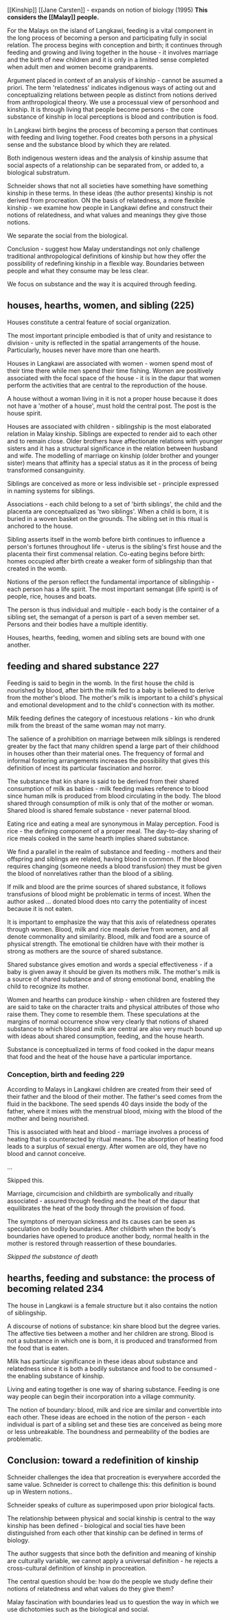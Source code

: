 [[Kinship]]
[[Jane Carsten]] - expands on notion of biology (1995)
**This considers the [[Malay]] people.**

For the Malays on the island of Langkawi, feeding is a vital component in the long process of becoming a person and participating fully in social relation. The process begins with conception and birth; it continues through feeding and growing and living together in the house - it involves marriage and the birth of new children and it is only in a limited sense completed when adult men and women become grandparents.

Argument placed in context of an analysis of kinship - cannot be assumed a priori. The term 'relatedness' indicates indigenous ways of acting out and conceptualizing relations between people as distinct from notions derived from anthropological theory. We use a processual view of personhood and kinship. It is through living that people become persons - the core substance of kinship in local perceptions is blood and contribution is food.

In Langkawi birth begins the process of becoming a person that continues with feeding and living together. Food creates both persons in a physical sense and the substance blood by which they are related.

Both indigenous western ideas and the analysis of kinship assume that social aspects of a relationship can be separated from, or added to, a biological substratum.

Schneider shows that not all societies have something have something kinship in these terms. In these ideas (the author presents) kinship is not derived from procreation. ON the basis of relatedness, a more flexible kinship - we examine how people in Langkawi define and construct their notions of relatedness, and what values and meanings they give those notions.

We separate the social from the biological.

Conclusion - suggest how Malay understandings not only challenge traditional anthropological definitions of kinship but how they offer the possibility of redefining kinship in a flexible way. Boundaries between people and what they consume may be less clear.

We focus on substance and the way it is acquired through feeding.

## houses, hearths, women, and sibling (225)

Houses constitute a central feature of social organization.

The most important principle embodied is that of unity and resistance to division - unity is reflected in the spatial arrangements of the house. Particularly, houses never have more than one hearth.

Houses in Langkawi are associated with women - women spend most of their time there while men spend their time fishing. Women are positively associated with the focal space of the house - it is in the dapur that women perform the activities that are central to the reproduction of the house. 

A house without a woman living in it is not a proper house because it does not have a 'mother of a house', must hold the central post. The post is the house spirit.

Houses are associated with children - siblingship is the most elaborated relation in Malay kinship. Siblings are expected to render aid to each other and to remain close. Older brothers have affectionate relations with younger sisters and it has a structural significance in the relation between husband and wife. The modelling of marriage on kinship (older brother and younger sister) means that affinity has a special status as it in the process of being transformed consanguinity.

Siblings are conceived as more or less indivisible set - principle expressed in naming systems for siblings.

Associations - each child belong to a set of 'birth siblings', the child and the placenta are conceptualized as 'two siblings'. When a child is born, it is buried in a woven basket on the grounds. The sibling set in this ritual is anchored to the house.

Sibling asserts itself in the womb before birth continues to influence a person's fortunes throughout life - uterus is the sibling's first house and the placenta their first commensal relation. Co-eating begins before birth: homes occupied after birth create a weaker form of siblingship than that created in the womb.

Notions of the person reflect the fundamental importance of siblingship - each person has a life spirit. The most important semangat (life spirit) is of people, rice, houses and boats.

The person is thus individual and multiple - each body is the container of a sibling set, the semangat of a person is part of a seven member set. Persons and their bodies have a multiple identitiy.

Houses, hearths, feeding, women and sibling sets are bound with one another.

## feeding and shared substance 227

Feeding is said to begin in the womb. In the first house the child is nourished by blood, after birth the milk fed to a baby is believed to derive from the mother's blood. The mother's milk is important to a child's physical and emotional development and to the child's connection with its mother.

Milk feeding defines the category of incestuous relations - kin who drunk milk from the breast of the same woman may not marry.

The salience of a prohibition on marriage between milk siblings is rendered greater by the fact that many children spend a large part of their childhood in houses other than their material ones. The frequency of formal and informal fostering arrangements increases the possibility that gives this definition of incest its particular fascination and horror.

The substance that kin share is said to be derived from their shared consumption of milk as babies - milk feeding makes reference to blood since human milk is produced from blood circulating in the body. The blood shared through consumption of milk is only that of the mother or woman. Shared blood is shared female substance - never paternal blood.

Eating rice and eating a meal are synonymous in Malay perception. Food is rice - the defining component of a proper meal. The day-to-day sharing of rice meals cooked in the same hearth implies shared substance.

We find a parallel in the realm of substance and feeding - mothers and their offspring and siblings are related, having blood in common. If the blood requires changing (someone needs a blood transfusion) they must be given the blood of nonrelatives rather than the blood of a sibling.

If milk and blood are the prime sources of shared substance, it follows transfusions of blood might be problematic in terms of incest. When the author asked ... donated blood does nto carry the potentiality of incest because it is not eaten.

It is important to emphasize the way that this axis of relatedness operates through women. Blood, milk and rice meals derive from women, and all denote commonality and similarity. Blood, milk and food are a source of physical strength. The emotional tie children have with their mother is strong as mothers are the source of shared substance.

Shared substance gives emotion and words a special effectiveness - if a baby is given away it should be given its mothers milk.  The mother's milk is a source of shared substance and of strong emotional bond, enabling the child to recognize its mother.

Women and hearths can produce kinship - when children are fostered they are said to take on the character traits and physical attributes of those who raise them. They come to resemble them. These speculations at the margins of normal occurrence show very clearly that notions of shared substance to which blood and milk are central are also very much bound up with ideas about shared consumption, feeding, and the house hearth.

Substance is conceptualized in terms of food cooked in the dapur means that food and the heat of the house have a particular importance.

### Conception, birth and feeding 229

According to Malays in Langkawi children are created from their seed of their father and the blood of their mother. The father's seed comes from the fluid in the backbone. The seed spends 40 days inside the body of the father, where it mixes with the menstrual blood, mixing with the blood of the mother and being nourished.

This is associated with heat and blood - marriage involves a process of heating that is counteracted by ritual means. The absorption of heating food leads to a surplus of sexual energy. After women are old, they have no blood and cannot conceive.

...

Skipped this.

Marriage, circumcision and childbirth are symbolically and ritually associated - assured through feeding and the heat of the dapur that equilibrates the heat of the body through the provision of food.

The symptons of meroyan sickness and its causes can be seen as speculation on bodily boundaries. After childbirth when the body's boundaries have opened to produce another body, normal health in the mother is restored through reassertion of these boundaries.

*Skipped the substance of death*

## hearths, feeding and substance: the process of becoming related 234

The house in Langkawi is a female structure but it also contains the notion of siblingship.

A discourse of notions of substance: kin share blood but the degree varies. The affective ties between a mother and her children are strong. Blood is not a substance in which one is born, it is produced and transformed from the food that is eaten.

Milk has particular significance in these ideas about substance and relatedness since it is both a bodily substance and food to be consumed - the enabling substance of kinship.

Living and eating together is one way of sharing substance. Feeding is one way people can begin their incorporation into a village community.

The notion of boundary: blood, milk and rice are similar and convertible into each other. These ideas are echoed in the notion of the person - each individual is part of a sibling set and these ties are conceived as being more or less unbreakable. The boundness and permeability of the bodies are problematic.

## Conclusion: toward a redefinition of kinship

Schneider challenges the idea that procreation is everywhere accorded the same value. Schneider is correct to challenge this: this definition is bound up in Western notions..

Schneider speaks of culture as superimposed upon prior biological facts.

The relationship between physical and social kinship is central to the way kinship has been defined - biological and social ties have been distinguished from each other that kinship can be defined in terms of biology.

The author suggests that since both the definition and meaning of kinship are culturally variable, we cannot apply a universal definition - he rejects a cross-cultural definition of kinship in procreation.

The central question should be: how do the people we study define their notions of relatedness and what values do they give them?

Malay fascination with boundaries lead us to question the way in which we use dichotomies such as the biological and social.